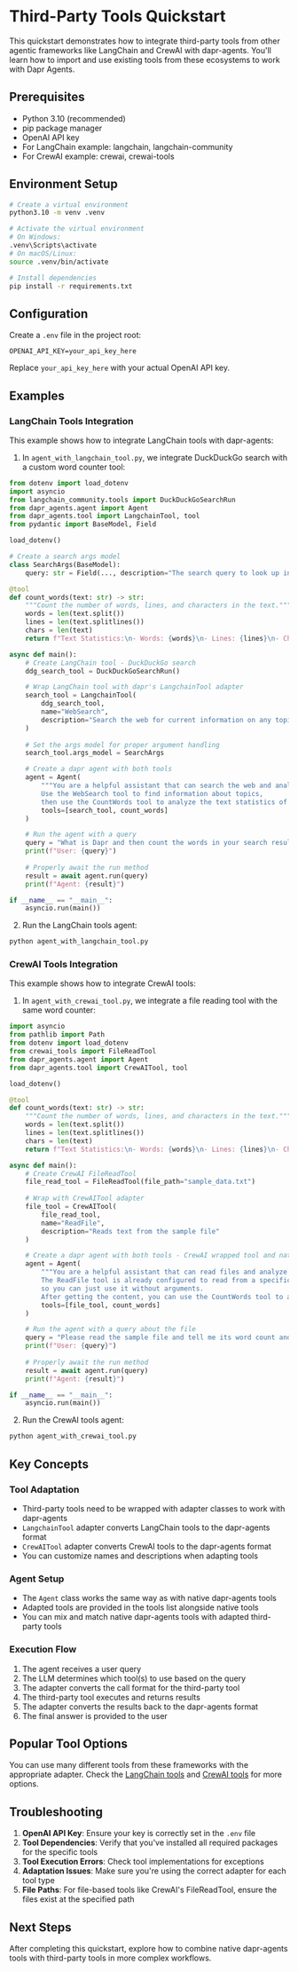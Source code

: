 # Third-Party Tools Quickstart

This quickstart demonstrates how to integrate third-party tools from other agentic frameworks like LangChain and CrewAI with dapr-agents. You'll learn how to import and use existing tools from these ecosystems to work with Dapr Agents.

## Prerequisites

- Python 3.10 (recommended)
- pip package manager
- OpenAI API key
- For LangChain example: langchain, langchain-community
- For CrewAI example: crewai, crewai-tools

## Environment Setup

```bash
# Create a virtual environment
python3.10 -m venv .venv

# Activate the virtual environment 
# On Windows:
.venv\Scripts\activate
# On macOS/Linux:
source .venv/bin/activate

# Install dependencies
pip install -r requirements.txt
```

## Configuration

Create a `.env` file in the project root:

```env
OPENAI_API_KEY=your_api_key_here
```

Replace `your_api_key_here` with your actual OpenAI API key.

## Examples

### LangChain Tools Integration

This example shows how to integrate LangChain tools with dapr-agents:

1. In `agent_with_langchain_tool.py`, we integrate DuckDuckGo search with a custom word counter tool:

```python
from dotenv import load_dotenv
import asyncio
from langchain_community.tools import DuckDuckGoSearchRun
from dapr_agents.agent import Agent
from dapr_agents.tool import LangchainTool, tool
from pydantic import BaseModel, Field

load_dotenv()

# Create a search args model
class SearchArgs(BaseModel):
    query: str = Field(..., description="The search query to look up information for")

@tool
def count_words(text: str) -> str:
    """Count the number of words, lines, and characters in the text."""
    words = len(text.split())
    lines = len(text.splitlines())
    chars = len(text)
    return f"Text Statistics:\n- Words: {words}\n- Lines: {lines}\n- Characters: {chars}"

async def main():
    # Create LangChain tool - DuckDuckGo search
    ddg_search_tool = DuckDuckGoSearchRun()

    # Wrap LangChain tool with dapr's LangchainTool adapter
    search_tool = LangchainTool(
        ddg_search_tool,
        name="WebSearch",
        description="Search the web for current information on any topic"
    )
    
    # Set the args model for proper argument handling
    search_tool.args_model = SearchArgs

    # Create a dapr agent with both tools
    agent = Agent(
        """You are a helpful assistant that can search the web and analyze text.
        Use the WebSearch tool to find information about topics,
        then use the CountWords tool to analyze the text statistics of the results.""",
        tools=[search_tool, count_words]
    )

    # Run the agent with a query
    query = "What is Dapr and then count the words in your search results."
    print(f"User: {query}")
    
    # Properly await the run method
    result = await agent.run(query)
    print(f"Agent: {result}")

if __name__ == "__main__":
    asyncio.run(main())
```

2. Run the LangChain tools agent:

```bash
python agent_with_langchain_tool.py
```

### CrewAI Tools Integration

This example shows how to integrate CrewAI tools:

1. In `agent_with_crewai_tool.py`, we integrate a file reading tool with the same word counter:

```python
import asyncio
from pathlib import Path
from dotenv import load_dotenv
from crewai_tools import FileReadTool
from dapr_agents.agent import Agent
from dapr_agents.tool import CrewAITool, tool

load_dotenv()

@tool
def count_words(text: str) -> str:
    """Count the number of words, lines, and characters in the text."""
    words = len(text.split())
    lines = len(text.splitlines())
    chars = len(text)
    return f"Text Statistics:\n- Words: {words}\n- Lines: {lines}\n- Characters: {chars}"

async def main():
    # Create CrewAI FileReadTool
    file_read_tool = FileReadTool(file_path="sample_data.txt")
    
    # Wrap with CrewAITool adapter
    file_tool = CrewAITool(
        file_read_tool,
        name="ReadFile",
        description="Reads text from the sample file"
    )

    # Create a dapr agent with both tools - CrewAI wrapped tool and native tool
    agent = Agent(
        """You are a helpful assistant that can read files and analyze text.
        The ReadFile tool is already configured to read from a specific sample file, 
        so you can just use it without arguments.
        After getting the content, you can use the CountWords tool to analyze the text statistics.""",
        tools=[file_tool, count_words]
    )

    # Run the agent with a query about the file
    query = "Please read the sample file and tell me its word count and other statistics."
    print(f"User: {query}")
    
    # Properly await the run method
    result = await agent.run(query)
    print(f"Agent: {result}")

if __name__ == "__main__":
    asyncio.run(main())
```

2. Run the CrewAI tools agent:

```bash
python agent_with_crewai_tool.py
```

## Key Concepts

### Tool Adaptation
- Third-party tools need to be wrapped with adapter classes to work with dapr-agents
- `LangchainTool` adapter converts LangChain tools to the dapr-agents format
- `CrewAITool` adapter converts CrewAI tools to the dapr-agents format
- You can customize names and descriptions when adapting tools

### Agent Setup
- The `Agent` class works the same way as with native dapr-agents tools
- Adapted tools are provided in the tools list alongside native tools
- You can mix and match native dapr-agents tools with adapted third-party tools

### Execution Flow
1. The agent receives a user query
2. The LLM determines which tool(s) to use based on the query
3. The adapter converts the call format for the third-party tool
4. The third-party tool executes and returns results
5. The adapter converts the results back to the dapr-agents format
6. The final answer is provided to the user

## Popular Tool Options

You can use many different tools from these frameworks with the appropriate adapter. Check the [LangChain tools](https://python.langchain.com/docs/integrations/tools/) and [CrewAI tools](https://github.com/crewAIInc/crewAI-tools/) for more options.

## Troubleshooting

1. **OpenAI API Key**: Ensure your key is correctly set in the `.env` file
2. **Tool Dependencies**: Verify that you've installed all required packages for the specific tools
3. **Tool Execution Errors**: Check tool implementations for exceptions
4. **Adaptation Issues**: Make sure you're using the correct adapter for each tool type
5. **File Paths**: For file-based tools like CrewAI's FileReadTool, ensure the files exist at the specified path

## Next Steps

After completing this quickstart, explore how to combine native dapr-agents tools with third-party tools in more complex workflows. 